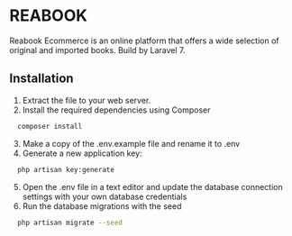 
# REABOOK

Reabook Ecommerce is an online platform that offers a wide selection of original and imported books. Build by Laravel 7.


## Installation

1. Extract the file to your web server.
2.  Install the required dependencies using Composer
```bash
  composer install
```
3. Make a copy of the .env.example file and rename it to .env
4. Generate a new application key:
```bash
  php artisan key:generate
```
5. Open the .env file in a text editor and update the database connection settings with your own database credentials
6. Run the database migrations with the seed
```bash
  php artisan migrate --seed
```